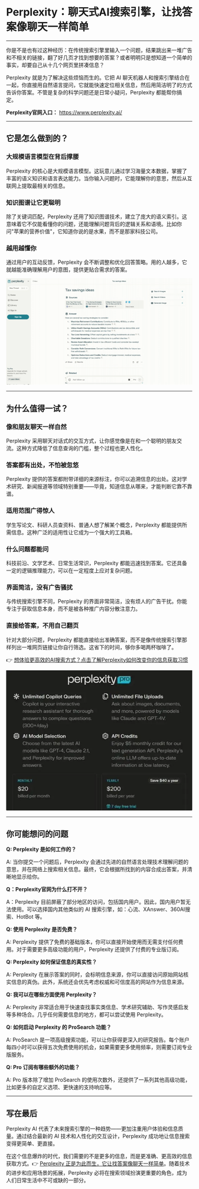 # Perplexity：聊天式AI搜索引擎，让找答案像聊天一样简单

---

你是不是也有过这种经历：在传统搜索引擎里输入一个问题，结果跳出来一堆广告和不相关的链接，翻了好几页才找到想要的答案？或者明明只是想知道一个简单的事实，却要自己从十几个网页里拼凑信息？

Perplexity 就是为了解决这些烦恼而生的。它把 AI 聊天机器人和搜索引擎结合在一起，你直接用自然语言提问，它就能快速定位相关信息，然后用简洁明了的方式告诉你答案。不管是复杂的科学问题还是日常小疑问，Perplexity 都能帮你搞定。

**Perplexity官网入口：** https://www.perplexity.ai/

---

## 它是怎么做到的？

### 大规模语言模型在背后撑腰

Perplexity 的核心是大规模语言模型。这玩意儿通过学习海量文本数据，掌握了丰富的语义知识和语言表达能力。当你输入问题时，它能理解你的意思，然后从互联网上提取最相关的信息。

### 知识图谱让它更聪明

除了关键词匹配，Perplexity 还用了知识图谱技术，建立了庞大的语义索引。这意味着它不仅能看懂你的问题，还能理解问题背后的逻辑关系和语境。比如你问"苹果的营养价值"，它知道你说的是水果，而不是那家科技公司。

### 越用越懂你

通过用户的互动反馈，Perplexity 会不断调整和优化回答策略。用的人越多，它就越能准确理解用户的意图，提供更贴合需求的答案。

![AI搜索引擎的工作界面展示](image/890011686614.webp)

---

## 为什么值得一试？

### 像和朋友聊天一样自然

Perplexity 采用聊天对话式的交互方式，让你感觉像是在和一个聪明的朋友交流。这种方式降低了信息查询的门槛，整个过程也更人性化。

### 答案都有出处，不怕被忽悠

Perplexity 提供的答案都附带详细的来源标注，你可以追溯信息的出处。这对学术研究、新闻报道等领域特别重要——毕竟，知道信息从哪来，才能判断它靠不靠谱。

### 适用范围广得惊人

学生写论文、科研人员查资料、普通人想了解某个概念，Perplexity 都能提供所需信息。这种广泛的适用性让它成为一个强大的工具箱。

### 什么问题都能问

科技前沿、文学艺术、日常生活常识，Perplexity 都能迅速找到答案。它还具备一定的逻辑推理能力，可以在一定程度上应对复杂问题。

### 界面简洁，没有广告骚扰

与传统搜索引擎不同，Perplexity 的界面非常简洁，没有烦人的广告干扰。你能专注于获取信息本身，而不是被各种推广内容分散注意力。

### 直接给答案，不用自己翻页

针对大部分问题，Perplexity 都能直接给出准确答案，而不是像传统搜索引擎那样列出一堆网页链接让你自行筛选。这省下的时间，够你多喝两杯咖啡了。

👉 [想体验更高效的AI搜索方式？点击了解Perplexity如何改变你的信息获取习惯](https://pplx.ai/ixkwood69619635)

![Perplexity专业版功能展示](image/4101677731627661.webp)

---

## 你可能想问的问题

**Q: Perplexity 是如何工作的？**

A: 当你提交一个问题后，Perplexity 会通过先进的自然语言处理技术理解问题的意思，并在网络上搜索相关信息。最终，它会根据所找到的内容合成出答案，并清晰地显示给你。

**Q：Perplexity官网为什么打不开？**

A：Perplexity 目前屏蔽了部分地区的访问，包括国内用户。因此，国内用户暂无法使用。可以选择国内其他类似的 AI 搜索引擎，如：心流、XAnswer、360AI搜索、HotBot 等。

**Q: 使用 Perplexity 是否免费？**

A: Perplexity 提供了免费的基础版本，你可以直接开始使用而无需支付任何费用。对于需要更多高级功能的用户，Perplexity 还提供了付费的专业版订阅。

**Q: Perplexity 如何保证信息的真实性？**

A: Perplexity 在展示答案的同时，会标明信息来源，你可以直接访问原始网站核实信息的真伪。此外，系统还会优先考虑权威和可信度高的网站作为信息来源。

**Q: 我可以在哪些方面使用 Perplexity？**

A: Perplexity 非常适合用于快速查找事实类信息、学术研究辅助、写作灵感启发等多种场合。几乎任何需要信息的地方，都可以尝试使用 Perplexity。

**Q: 如何启动 Perplexity 的 ProSearch 功能？**

A: ProSearch 是一项高级搜索功能，可以让你获得更深入的研究报告。每个账户每四小时可以获得五次免费使用的机会，如果需要更多使用频率，则需要订阅专业版服务。

**Q: Pro 订阅有哪些额外的功能？**

A: Pro 版本除了增加 ProSearch 的使用次数外，还提供了一系列其他高级功能，比如更多的自定义选项、更快速的支持响应等。

---

## 写在最后

Perplexity AI 代表了未来搜索引擎的一种趋势——更加注重用户体验和信息质量。通过结合最新的 AI 技术和人性化的交互设计，Perplexity 成功地让信息搜索变得更简单、更直接。

在这个信息爆炸的时代，我们需要的不是更多的信息，而是更准确、更高效的信息获取方式。👉 [Perplexity 正是为此而生，它让找答案像聊天一样简单](https://pplx.ai/ixkwood69619635)。随着技术的进步和应用场景的拓展，Perplexity 必将在搜索领域扮演更重要的角色，成为人们日常生活中不可或缺的一部分。
